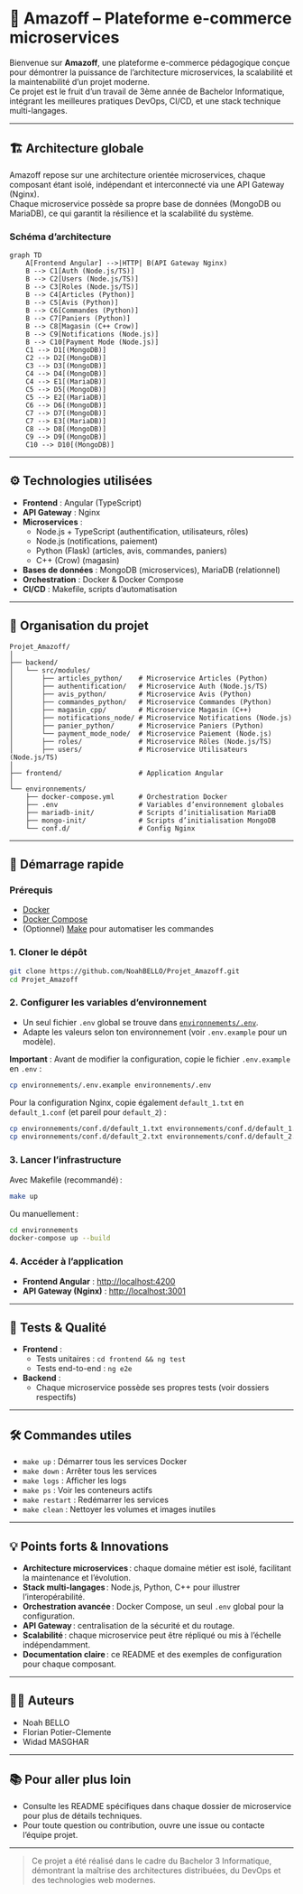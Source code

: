 # 🚀 Amazoff – Plateforme e-commerce microservices

Bienvenue sur **Amazoff**, une plateforme e-commerce pédagogique conçue pour démontrer la puissance de l’architecture microservices, la scalabilité et la maintenabilité d’un projet moderne.  
Ce projet est le fruit d’un travail de 3ème année de Bachelor Informatique, intégrant les meilleures pratiques DevOps, CI/CD, et une stack technique multi-langages.

---

## 🏗️ Architecture globale

Amazoff repose sur une architecture orientée microservices, chaque composant étant isolé, indépendant et interconnecté via une API Gateway (Nginx).  
Chaque microservice possède sa propre base de données (MongoDB ou MariaDB), ce qui garantit la résilience et la scalabilité du système.

### Schéma d’architecture

```mermaid
graph TD
    A[Frontend Angular] -->|HTTP| B(API Gateway Nginx)
    B --> C1[Auth (Node.js/TS)]
    B --> C2[Users (Node.js/TS)]
    B --> C3[Roles (Node.js/TS)]
    B --> C4[Articles (Python)]
    B --> C5[Avis (Python)]
    B --> C6[Commandes (Python)]
    B --> C7[Paniers (Python)]
    B --> C8[Magasin (C++ Crow)]
    B --> C9[Notifications (Node.js)]
    B --> C10[Payment Mode (Node.js)]
    C1 --> D1[(MongoDB)]
    C2 --> D2[(MongoDB)]
    C3 --> D3[(MongoDB)]
    C4 --> D4[(MongoDB)]
    C4 --> E1[(MariaDB)]
    C5 --> D5[(MongoDB)]
    C5 --> E2[(MariaDB)]
    C6 --> D6[(MongoDB)]
    C7 --> D7[(MongoDB)]
    C7 --> E3[(MariaDB)]
    C8 --> D8[(MongoDB)]
    C9 --> D9[(MongoDB)]
    C10 --> D10[(MongoDB)]
```

---

## ⚙️ Technologies utilisées

- **Frontend** : Angular (TypeScript)
- **API Gateway** : Nginx
- **Microservices** :
  - Node.js + TypeScript (authentification, utilisateurs, rôles)
  - Node.js (notifications, paiement)
  - Python (Flask) (articles, avis, commandes, paniers)
  - C++ (Crow) (magasin)
- **Bases de données** : MongoDB (microservices), MariaDB (relationnel)
- **Orchestration** : Docker & Docker Compose
- **CI/CD** : Makefile, scripts d’automatisation

---

## 📁 Organisation du projet

```
Projet_Amazoff/
│
├── backend/
│   └── src/modules/
│       ├── articles_python/    # Microservice Articles (Python)
│       ├── authentification/   # Microservice Auth (Node.js/TS)
│       ├── avis_python/        # Microservice Avis (Python)
│       ├── commandes_python/   # Microservice Commandes (Python)
│       ├── magasin_cpp/        # Microservice Magasin (C++)
│       ├── notifications_node/ # Microservice Notifications (Node.js)
│       ├── panier_python/      # Microservice Paniers (Python)
│       └── payment_mode_node/  # Microservice Paiement (Node.js)
│       ├── roles/              # Microservice Rôles (Node.js/TS)
│       ├── users/              # Microservice Utilisateurs (Node.js/TS)
│
├── frontend/                   # Application Angular
│
└── environnements/
    ├── docker-compose.yml      # Orchestration Docker
    ├── .env                    # Variables d’environnement globales
    ├── mariadb-init/           # Scripts d’initialisation MariaDB
    ├── mongo-init/             # Scripts d’initialisation MongoDB
    └── conf.d/                 # Config Nginx
```

---

## 🚦 Démarrage rapide

### Prérequis

- [Docker](https://www.docker.com/)
- [Docker Compose](https://docs.docker.com/compose/)
- (Optionnel) [Make](https://www.gnu.org/software/make/) pour automatiser les commandes

### 1. Cloner le dépôt

```bash
git clone https://github.com/NoahBELLO/Projet_Amazoff.git
cd Projet_Amazoff
```

### 2. Configurer les variables d’environnement

- Un seul fichier `.env` global se trouve dans [`environnements/.env`](environnements/.env).
- Adapte les valeurs selon ton environnement (voir `.env.example` pour un modèle).

**Important** : 
Avant de modifier la configuration, copie le fichier `.env.example` en `.env` :
```bash
cp environnements/.env.example environnements/.env
```

Pour la configuration Nginx, copie également `default_1.txt` en `default_1.conf` (et pareil pour `default_2`) :
```bash
cp environnements/conf.d/default_1.txt environnements/conf.d/default_1.conf
cp environnements/conf.d/default_2.txt environnements/conf.d/default_2.conf
```

### 3. Lancer l’infrastructure

Avec Makefile (recommandé) :
```bash
make up
```
Ou manuellement :
```bash
cd environnements
docker-compose up --build
```

### 4. Accéder à l’application

- **Frontend Angular** : [http://localhost:4200](http://localhost:4200)
- **API Gateway (Nginx)** : [http://localhost:3001](http://localhost:3001)

---

## 🧪 Tests & Qualité

- **Frontend** :
  - Tests unitaires : `cd frontend && ng test`
  - Tests end-to-end : `ng e2e`
- **Backend** :
  - Chaque microservice possède ses propres tests (voir dossiers respectifs)

---

## 🛠️ Commandes utiles

- `make up` : Démarrer tous les services Docker
- `make down` : Arrêter tous les services
- `make logs` : Afficher les logs
- `make ps` : Voir les conteneurs actifs
- `make restart` : Redémarrer les services
- `make clean` : Nettoyer les volumes et images inutiles

---

## 💡 Points forts & Innovations

- **Architecture microservices** : chaque domaine métier est isolé, facilitant la maintenance et l’évolution.
- **Stack multi-langages** : Node.js, Python, C++ pour illustrer l’interopérabilité.
- **Orchestration avancée** : Docker Compose, un seul `.env` global pour la configuration.
- **API Gateway** : centralisation de la sécurité et du routage.
- **Scalabilité** : chaque microservice peut être répliqué ou mis à l’échelle indépendamment.
- **Documentation claire** : ce README et des exemples de configuration pour chaque composant.

---

## 👨‍💻 Auteurs

- Noah BELLO
- Florian Potier-Clemente
- Widad MASGHAR

---

## 📚 Pour aller plus loin

- Consulte les README spécifiques dans chaque dossier de microservice pour plus de détails techniques.
- Pour toute question ou contribution, ouvre une issue ou contacte l’équipe projet.

---

> Ce projet a été réalisé dans le cadre du Bachelor 3 Informatique, démontrant la maîtrise des architectures distribuées, du DevOps et des technologies web modernes.